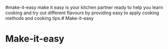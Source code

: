 #make-it-easy
make it easy is your kitchen partner ready to help you learn cooking and try out different flavours by providing easy to apply cooking methods and cooking tips.# Make-it-easy
# Make-it-easy
